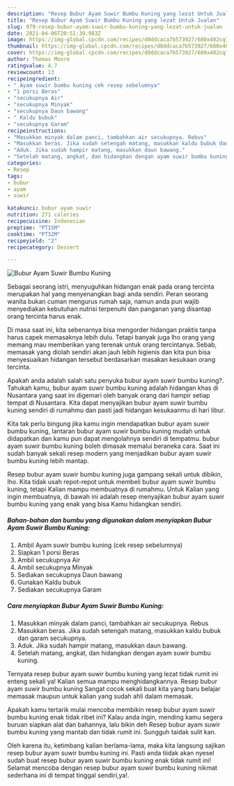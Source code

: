 ```yaml
---
description: "Resep Bubur Ayam Suwir Bumbu Kuning yang lezat Untuk Jualan"
title: "Resep Bubur Ayam Suwir Bumbu Kuning yang lezat Untuk Jualan"
slug: 979-resep-bubur-ayam-suwir-bumbu-kuning-yang-lezat-untuk-jualan
date: 2021-04-06T20:51:39.983Z
image: https://img-global.cpcdn.com/recipes/d8ddcaca7b573927/680x482cq70/bubur-ayam-suwir-bumbu-kuning-foto-resep-utama.jpg
thumbnail: https://img-global.cpcdn.com/recipes/d8ddcaca7b573927/680x482cq70/bubur-ayam-suwir-bumbu-kuning-foto-resep-utama.jpg
cover: https://img-global.cpcdn.com/recipes/d8ddcaca7b573927/680x482cq70/bubur-ayam-suwir-bumbu-kuning-foto-resep-utama.jpg
author: Thomas Moore
ratingvalue: 4.7
reviewcount: 13
recipeingredient:
- " Ayam suwir bumbu kuning cek resep sebelumnya"
- "1 porsi Beras"
- "secukupnya Air"
- "secukupnya Minyak"
- "secukupnya Daun bawang"
- " Kaldu bubuk"
- "secukupnya Garam"
recipeinstructions:
- "Masukkan minyak dalam panci, tambahkan air secukupnya. Rebus"
- "Masukkan beras. Jika sudah setengah matang, masukkan kaldu bubuk dan garam secukupnya."
- "Aduk. Jika sudah hampir matang, masukkan daun bawang."
- "Setelah matang, angkat, dan hidangkan dengan ayam suwir bumbu kuning."
categories:
- Resep
tags:
- bubur
- ayam
- suwir

katakunci: bubur ayam suwir 
nutrition: 271 calories
recipecuisine: Indonesian
preptime: "PT15M"
cooktime: "PT32M"
recipeyield: "2"
recipecategory: Dessert

---
```



![Bubur Ayam Suwir Bumbu Kuning](https://img-global.cpcdn.com/recipes/d8ddcaca7b573927/680x482cq70/bubur-ayam-suwir-bumbu-kuning-foto-resep-utama.jpg)

Sebagai seorang istri, menyuguhkan hidangan enak pada orang tercinta merupakan hal yang menyenangkan bagi anda sendiri. Peran seorang  wanita bukan cuman mengurus rumah saja, namun anda pun wajib menyediakan kebutuhan nutrisi terpenuhi dan panganan yang disantap orang tercinta harus enak.

Di masa  saat ini, kita sebenarnya bisa mengorder hidangan praktis tanpa harus capek memasaknya lebih dulu. Tetapi banyak juga lho orang yang memang mau memberikan yang terenak untuk orang tercintanya. Sebab, memasak yang diolah sendiri akan jauh lebih higienis dan kita pun bisa menyesuaikan hidangan tersebut berdasarkan masakan kesukaan orang tercinta. 



Apakah anda adalah salah satu penyuka bubur ayam suwir bumbu kuning?. Tahukah kamu, bubur ayam suwir bumbu kuning adalah hidangan khas di Nusantara yang saat ini digemari oleh banyak orang dari hampir setiap tempat di Nusantara. Kita dapat menyajikan bubur ayam suwir bumbu kuning sendiri di rumahmu dan pasti jadi hidangan kesukaanmu di hari libur.

Kita tak perlu bingung jika kamu ingin mendapatkan bubur ayam suwir bumbu kuning, lantaran bubur ayam suwir bumbu kuning mudah untuk didapatkan dan kamu pun dapat mengolahnya sendiri di tempatmu. bubur ayam suwir bumbu kuning boleh dimasak memalui beraneka cara. Saat ini sudah banyak sekali resep modern yang menjadikan bubur ayam suwir bumbu kuning lebih mantap.

Resep bubur ayam suwir bumbu kuning juga gampang sekali untuk dibikin, lho. Kita tidak usah repot-repot untuk membeli bubur ayam suwir bumbu kuning, tetapi Kalian mampu membuatnya di rumahmu. Untuk Kalian yang ingin membuatnya, di bawah ini adalah resep menyajikan bubur ayam suwir bumbu kuning yang enak yang bisa Kamu hidangkan sendiri.

<!--inarticleads1-->

##### Bahan-bahan dan bumbu yang digunakan dalam menyiapkan Bubur Ayam Suwir Bumbu Kuning:

1. Ambil  Ayam suwir bumbu kuning (cek resep sebelumnya)
1. Siapkan 1 porsi Beras
1. Ambil secukupnya Air
1. Ambil secukupnya Minyak
1. Sediakan secukupnya Daun bawang
1. Gunakan  Kaldu bubuk
1. Sediakan secukupnya Garam




<!--inarticleads2-->

##### Cara menyiapkan Bubur Ayam Suwir Bumbu Kuning:

1. Masukkan minyak dalam panci, tambahkan air secukupnya. Rebus
1. Masukkan beras. Jika sudah setengah matang, masukkan kaldu bubuk dan garam secukupnya.
1. Aduk. Jika sudah hampir matang, masukkan daun bawang.
1. Setelah matang, angkat, dan hidangkan dengan ayam suwir bumbu kuning.




Ternyata resep bubur ayam suwir bumbu kuning yang lezat tidak rumit ini enteng sekali ya! Kalian semua mampu menghidangkannya. Resep bubur ayam suwir bumbu kuning Sangat cocok sekali buat kita yang baru belajar memasak maupun untuk kalian yang sudah ahli dalam memasak.

Apakah kamu tertarik mulai mencoba membikin resep bubur ayam suwir bumbu kuning enak tidak ribet ini? Kalau anda ingin, mending kamu segera buruan siapkan alat dan bahannya, lalu bikin deh Resep bubur ayam suwir bumbu kuning yang mantab dan tidak rumit ini. Sungguh taidak sulit kan. 

Oleh karena itu, ketimbang kalian berlama-lama, maka kita langsung sajikan resep bubur ayam suwir bumbu kuning ini. Pasti anda tiidak akan nyesel sudah buat resep bubur ayam suwir bumbu kuning enak tidak rumit ini! Selamat mencoba dengan resep bubur ayam suwir bumbu kuning nikmat sederhana ini di tempat tinggal sendiri,ya!.

